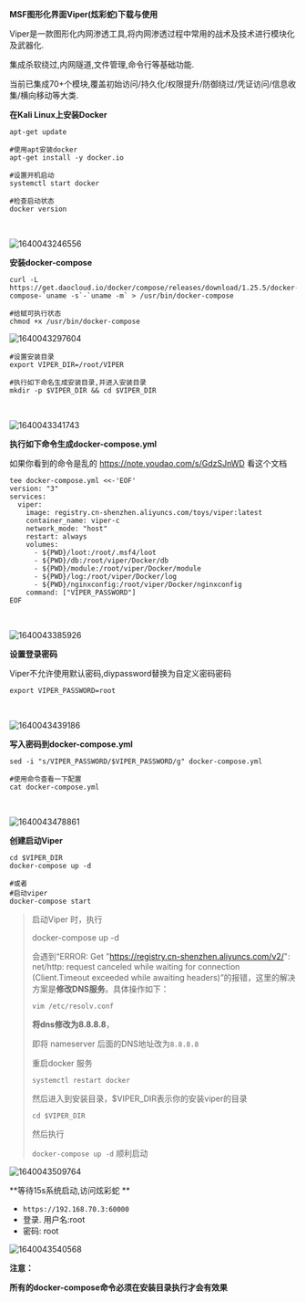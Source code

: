 **MSF图形化界面Viper(炫彩蛇)下载与使用**

Viper是一款图形化内网渗透工具,将内网渗透过程中常用的战术及技术进行模块化及武器化.

集成杀软绕过,内网隧道,文件管理,命令行等基础功能.

当前已集成70+个模块,覆盖初始访问/持久化/权限提升/防御绕过/凭证访问/信息收集/横向移动等大类.

**在Kali Linux上安装Docker**

```
apt-get update

#使用apt安装docker 
apt-get install -y docker.io 

#设置开机启动 
systemctl start docker

#检查启动状态 
docker version
```

​              

![1640043246556](https://img.gyxnb.top/img/1640043246556.png)

 **安装docker-compose**

```
curl -L https://get.daocloud.io/docker/compose/releases/download/1.25.5/docker-compose-`uname -s`-`uname -m` > /usr/bin/docker-compose

#给赋可执行状态 
chmod +x /usr/bin/docker-compose
```

![1640043297604](https://img.gyxnb.top/img/1640043297604.png)

 

```
#设置安装目录
export VIPER_DIR=/root/VIPER

#执行如下命名生成安装目录,并进入安装目录 
mkdir -p $VIPER_DIR && cd $VIPER_DIR
```

​              

![1640043341743](https://img.gyxnb.top/img/1640043341743.png)

**执行如下命令生成docker-compose.yml**

如果你看到的命令是乱的  https://note.youdao.com/s/GdzSJnWD  看这个文档

 

```
tee docker-compose.yml <<-'EOF'
version: "3"
services:
  viper:
  	image: registry.cn-shenzhen.aliyuncs.com/toys/viper:latest
    container_name: viper-c
    network_mode: "host"
    restart: always
    volumes:
      - ${PWD}/loot:/root/.msf4/loot
      - ${PWD}/db:/root/viper/Docker/db
      - ${PWD}/module:/root/viper/Docker/module
      - ${PWD}/log:/root/viper/Docker/log
      - ${PWD}/nginxconfig:/root/viper/Docker/nginxconfig
    command: ["VIPER_PASSWORD"]
EOF
```

​              

![1640043385926](https://img.gyxnb.top/img/1640043385926.png)

**设置登录密码**

Viper不允许使用默认密码,diypassword替换为自定义密码密码

```
export VIPER_PASSWORD=root
```

​              

![1640043439186](https://img.gyxnb.top/img/1640043439186.png)

**写入密码到docker-compose.yml**

```
sed -i "s/VIPER_PASSWORD/$VIPER_PASSWORD/g" docker-compose.yml

#使用命令查看一下配置 
cat docker-compose.yml
```

​                

![1640043478861](https://img.gyxnb.top/img/1640043478861.png)



**创建启动Viper**

```
cd $VIPER_DIR
docker-compose up -d 

#或者
#启动viper
docker-compose start    
```

> 启动Viper 时，执行
>
> docker-compose up -d
>
> 会遇到“ERROR: Get "https://registry.cn-shenzhen.aliyuncs.com/v2/": net/http: request canceled while waiting for connection (Client.Timeout exceeded while awaiting headers)”的报错，这里的解决方案是**修改DNS服务**。具体操作如下：
>
> `vim /etc/resolv.conf`
>
> **将dns修改为8.8.8.8**，
>
> 即将 nameserver 后面的DNS地址改为`8.8.8.8`
>
> 
>
>
> 重启docker 服务
>
> `systemctl restart docker`
>
> 
>
> 然后进入到安装目录，$VIPER_DIR表示你的安装viper的目录
>
> `cd $VIPER_DIR`
>
> 然后执行
>
> `docker-compose up -d`
> 顺利启动

![1640043509764](https://img.gyxnb.top/img/1640043509764.png)

**等待15s系统启动,访问炫彩蛇 **

- `https://192.168.70.3:60000`
-  登录. 用户名:root 
-  密码: root

![1640043540568](https://img.gyxnb.top/img/1640043540568.png)



**注意：**

**所有的docker-compose命令必须在安装目录执行才会有效果**


